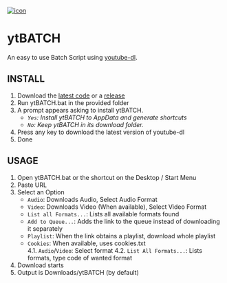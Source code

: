 [![icon](https://github.com/eppic/ytBATCH/blob/main/bin/256.ico)](https://github.com/eppic/ytBATCH)
# ytBATCH
An easy to use Batch Script using [youtube-dl](https://github.com/ytdl-org/youtube-dl).  

## INSTALL
1. Download the [latest code](https://github.com/eppic/ytBATCH/archive/refs/heads/main.zip) or a [release](https://github.com/eppic/ytBATCH/releases)  
2. Run ytBATCH.bat in the provided folder  
3. A prompt appears asking to install ytBATCH.  
   - *`Yes`: Install ytBATCH to AppData and generate shortcuts*  
   - *`No`: Keep ytBATCH in its download folder.*  
4. Press any key to download the latest version of youtube-dl  
5. Done  

## USAGE
1. Open ytBATCH.bat or the shortcut on the Desktop / Start Menu  
2. Paste URL  
3. Select an Option  
   - `Audio`: Downloads Audio, Select Audio Format  
   - `Video`: Downloads Video (When available), Select Video Format  
   - `List all Formats...`: Lists all available formats found
   - `Add to Queue...`: Adds the link to the queue instead of downloading it separately
   - `Playlist`: When the link obtains a playlist, download whole playlist
   - `Cookies`: When available, uses cookies.txt  
4.1. `Audio`/`Video`: Select format
4.2. `List All Formats...`: Lists formats, type code of wanted format
5. Download starts
6. Output is Downloads/ytBATCH (by default)


